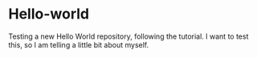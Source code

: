 # Hello-world
Testing a new Hello World repository, following the tutorial.
I want to test this, so I am telling a little bit about myself.
